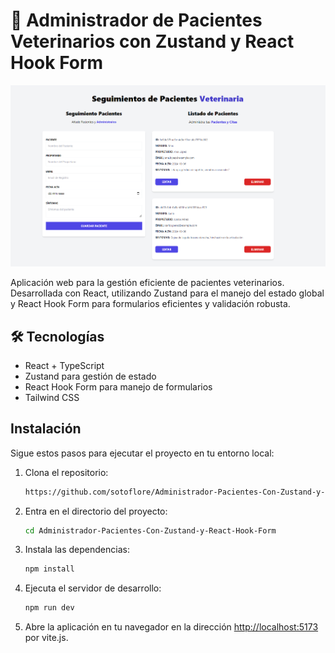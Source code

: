 # 🐾 Administrador de Pacientes Veterinarios con Zustand y React Hook Form

![web-app](https://github.com/sotoflore/Administrador-Pacientes-Con-Zustand-y-React-Hook-Form/blob/main/public/web-app.png)

Aplicación web para la gestión eficiente de pacientes veterinarios. Desarrollada con React, utilizando Zustand para el manejo del estado global y React Hook Form para formularios eficientes y validación robusta.

## 🛠️ Tecnologías
- React + TypeScript
- Zustand para gestión de estado
- React Hook Form para manejo de formularios
- Tailwind CSS

## Instalación

Sigue estos pasos para ejecutar el proyecto en tu entorno local:

1. Clona el repositorio:
    ```bash
    https://github.com/sotoflore/Administrador-Pacientes-Con-Zustand-y-React-Hook-Form.git
    ```
2. Entra en el directorio del proyecto:
    ```bash
    cd Administrador-Pacientes-Con-Zustand-y-React-Hook-Form
    ```
3. Instala las dependencias:
    ```bash
    npm install
    ```

4. Ejecuta el servidor de desarrollo:
    ```bash
    npm run dev
    ```

5. Abre la aplicación en tu navegador en la dirección [http://localhost:5173](http://localhost:5173) por vite.js.
